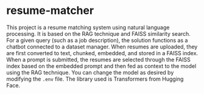 # resume-matcher
This project is a resume matching system using natural language processing. It is based on the RAG technique and FAISS similarity search. For a given query (such as a job description), the solution functions as a chatbot connected to a dataset manager. When resumes are uploaded, they are first converted to text, chunked, embedded, and stored in a FAISS index. When a prompt is submitted, the resumes are selected through the FAISS index based on the embedded prompt and then fed as context to the model using the RAG technique. You can change the model as desired by modifying the `.env` file. The library used is Transformers from Hugging Face.

